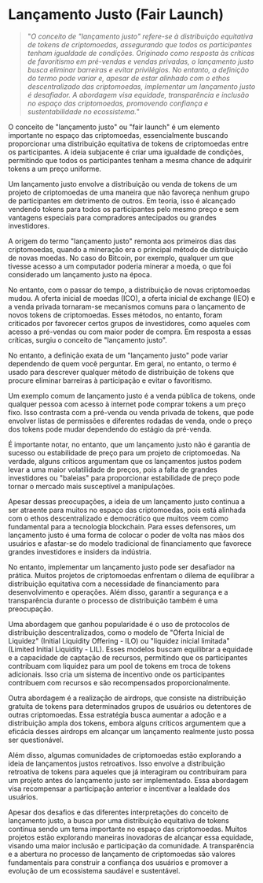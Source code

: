 # Lançamento Justo (Fair Launch)

>"*O conceito de "lançamento justo" refere-se à distribuição equitativa de tokens de criptomoedas, assegurando que todos os participantes tenham igualdade de condições. Originado como resposta às críticas de favoritismo em pré-vendas e vendas privadas, o lançamento justo busca eliminar barreiras e evitar privilégios. No entanto, a definição do termo pode variar e, apesar de estar alinhado com o ethos descentralizado das criptomoedas, implementar um lançamento justo é desafiador. A abordagem visa equidade, transparência e inclusão no espaço das criptomoedas, promovendo confiança e sustentabilidade no ecossistema.*"

O conceito de "lançamento justo" ou "fair launch" é um elemento importante no espaço das criptomoedas, essencialmente buscando proporcionar uma distribuição equitativa de tokens de criptomoedas entre os participantes. A ideia subjacente é criar uma igualdade de condições, permitindo que todos os participantes tenham a mesma chance de adquirir tokens a um preço uniforme.

Um lançamento justo envolve a distribuição ou venda de tokens de um projeto de criptomoedas de uma maneira que não favoreça nenhum grupo de participantes em detrimento de outros. Em teoria, isso é alcançado vendendo tokens para todos os participantes pelo mesmo preço e sem vantagens especiais para compradores antecipados ou grandes investidores.

A origem do termo "lançamento justo" remonta aos primeiros dias das criptomoedas, quando a mineração era o principal método de distribuição de novas moedas. No caso do Bitcoin, por exemplo, qualquer um que tivesse acesso a um computador poderia minerar a moeda, o que foi considerado um lançamento justo na época.

No entanto, com o passar do tempo, a distribuição de novas criptomoedas mudou. A oferta inicial de moedas (ICO), a oferta inicial de exchange (IEO) e a venda privada tornaram-se mecanismos comuns para o lançamento de novos tokens de criptomoedas. Esses métodos, no entanto, foram criticados por favorecer certos grupos de investidores, como aqueles com acesso a pré-vendas ou com maior poder de compra. Em resposta a essas críticas, surgiu o conceito de "lançamento justo".

No entanto, a definição exata de um "lançamento justo" pode variar dependendo de quem você perguntar. Em geral, no entanto, o termo é usado para descrever qualquer método de distribuição de tokens que procure eliminar barreiras à participação e evitar o favoritismo.

Um exemplo comum de lançamento justo é a venda pública de tokens, onde qualquer pessoa com acesso à internet pode comprar tokens a um preço fixo. Isso contrasta com a pré-venda ou venda privada de tokens, que pode envolver listas de permissões e diferentes rodadas de venda, onde o preço dos tokens pode mudar dependendo do estágio da pré-venda.

É importante notar, no entanto, que um lançamento justo não é garantia de sucesso ou estabilidade de preço para um projeto de criptomoedas. Na verdade, alguns críticos argumentam que os lançamentos justos podem levar a uma maior volatilidade de preços, pois a falta de grandes investidores ou "baleias" para proporcionar estabilidade de preço pode tornar o mercado mais susceptível a manipulações.

Apesar dessas preocupações, a ideia de um lançamento justo continua a ser atraente para muitos no espaço das criptomoedas, pois está alinhada com o ethos descentralizado e democrático que muitos veem como fundamental para a tecnologia blockchain. Para esses defensores, um lançamento justo é uma forma de colocar o poder de volta nas mãos dos usuários e afastar-se do modelo tradicional de financiamento que favorece grandes investidores e insiders da indústria.

No entanto, implementar um lançamento justo pode ser desafiador na prática. Muitos projetos de criptomoedas enfrentam o dilema de equilibrar a distribuição equitativa com a necessidade de financiamento para desenvolvimento e operações. Além disso, garantir a segurança e a transparência durante o processo de distribuição também é uma preocupação.

Uma abordagem que ganhou popularidade é o uso de protocolos de distribuição descentralizados, como o modelo de "Oferta Inicial de Liquidez" (Initial Liquidity Offering - ILO) ou "liquidez inicial limitada" (Limited Initial Liquidity - LIL). Esses modelos buscam equilibrar a equidade e a capacidade de captação de recursos, permitindo que os participantes contribuam com liquidez para um pool de tokens em troca de tokens adicionais. Isso cria um sistema de incentivo onde os participantes contribuem com recursos e são recompensados proporcionalmente.

Outra abordagem é a realização de airdrops, que consiste na distribuição gratuita de tokens para determinados grupos de usuários ou detentores de outras criptomoedas. Essa estratégia busca aumentar a adoção e a distribuição ampla dos tokens, embora alguns críticos argumentem que a eficácia desses airdrops em alcançar um lançamento realmente justo possa ser questionável.

Além disso, algumas comunidades de criptomoedas estão explorando a ideia de lançamentos justos retroativos. Isso envolve a distribuição retroativa de tokens para aqueles que já interagiram ou contribuíram para um projeto antes do lançamento justo ser implementado. Essa abordagem visa recompensar a participação anterior e incentivar a lealdade dos usuários.

Apesar dos desafios e das diferentes interpretações do conceito de lançamento justo, a busca por uma distribuição equitativa de tokens continua sendo um tema importante no espaço das criptomoedas. Muitos projetos estão explorando maneiras inovadoras de alcançar essa equidade, visando uma maior inclusão e participação da comunidade. A transparência e a abertura no processo de lançamento de criptomoedas são valores fundamentais para construir a confiança dos usuários e promover a evolução de um ecossistema saudável e sustentável.
